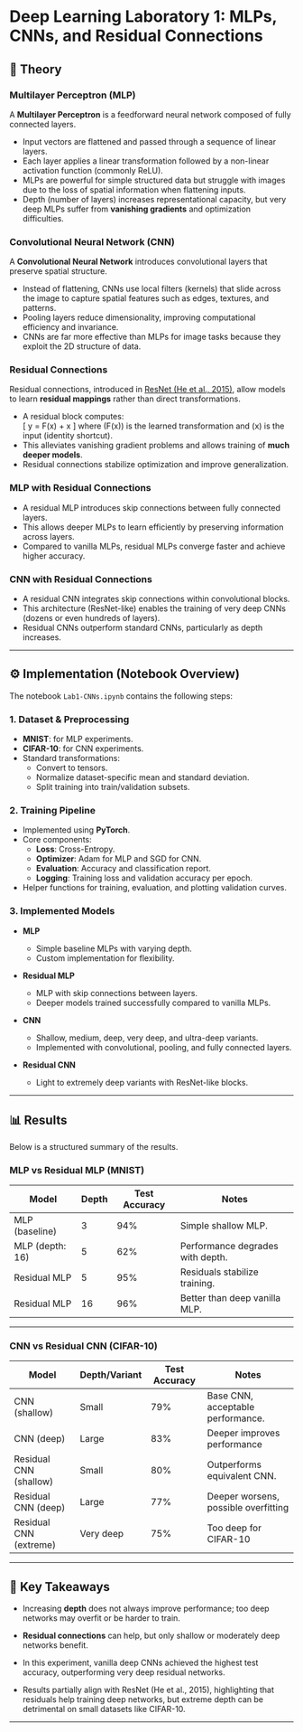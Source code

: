 # Deep Learning Laboratory 1: MLPs, CNNs, and Residual Connections

## 📖 Theory

### Multilayer Perceptron (MLP)
A **Multilayer Perceptron** is a feedforward neural network composed of fully connected layers.  
- Input vectors are flattened and passed through a sequence of linear layers.  
- Each layer applies a linear transformation followed by a non-linear activation function (commonly ReLU).  
- MLPs are powerful for simple structured data but struggle with images due to the loss of spatial information when flattening inputs.  
- Depth (number of layers) increases representational capacity, but very deep MLPs suffer from **vanishing gradients** and optimization difficulties.  

### Convolutional Neural Network (CNN)
A **Convolutional Neural Network** introduces convolutional layers that preserve spatial structure.  
- Instead of flattening, CNNs use local filters (kernels) that slide across the image to capture spatial features such as edges, textures, and patterns.  
- Pooling layers reduce dimensionality, improving computational efficiency and invariance.  
- CNNs are far more effective than MLPs for image tasks because they exploit the 2D structure of data.  

### Residual Connections
Residual connections, introduced in [ResNet (He et al., 2015)](https://arxiv.org/abs/1512.03385), allow models to learn **residual mappings** rather than direct transformations.  
- A residual block computes:  
  \[
  y = F(x) + x
  \]
  where \(F(x)\) is the learned transformation and \(x\) is the input (identity shortcut).  
- This alleviates vanishing gradient problems and allows training of **much deeper models**.  
- Residual connections stabilize optimization and improve generalization.  

### MLP with Residual Connections
- A residual MLP introduces skip connections between fully connected layers.  
- This allows deeper MLPs to learn efficiently by preserving information across layers.  
- Compared to vanilla MLPs, residual MLPs converge faster and achieve higher accuracy.  

### CNN with Residual Connections
- A residual CNN integrates skip connections within convolutional blocks.  
- This architecture (ResNet-like) enables the training of very deep CNNs (dozens or even hundreds of layers).  
- Residual CNNs outperform standard CNNs, particularly as depth increases.  

---

## ⚙️ Implementation (Notebook Overview)

The notebook `Lab1-CNNs.ipynb` contains the following steps:

### 1. Dataset & Preprocessing
- **MNIST**: for MLP experiments.  
- **CIFAR-10**: for CNN experiments.  
- Standard transformations:
  - Convert to tensors.
  - Normalize dataset-specific mean and standard deviation.
  - Split training into train/validation subsets.

### 2. Training Pipeline
- Implemented using **PyTorch**.  
- Core components:
  - **Loss**: Cross-Entropy.  
  - **Optimizer**: Adam for MLP and SGD for CNN.  
  - **Evaluation**: Accuracy and classification report.  
  - **Logging**: Training loss and validation accuracy per epoch.  
- Helper functions for training, evaluation, and plotting validation curves.

### 3. Implemented Models
- **MLP**  
  - Simple baseline MLPs with varying depth.  
  - Custom implementation for flexibility.  

- **Residual MLP**  
  - MLP with skip connections between layers.  
  - Deeper models trained successfully compared to vanilla MLPs.  

- **CNN**  
  - Shallow, medium, deep, very deep, and ultra-deep variants.  
  - Implemented with convolutional, pooling, and fully connected layers.  

- **Residual CNN**  
  - Light to extremely deep variants with ResNet-like blocks.  


---

## 📊 Results

Below is a structured summary of the results.  

### MLP vs Residual MLP (MNIST)

| Model              | Depth | Test Accuracy | Notes                          |
|--------------------|-------|---------------|--------------------------------|
| MLP (baseline)     | 3     | 94%           | Simple shallow MLP.            |
| MLP (depth: 16)    | 5     | 62%           | Performance degrades with depth. |
| Residual MLP       | 5     | 95%           | Residuals stabilize training.  |
| Residual MLP       | 16    | 96%           | Better than deep vanilla MLP.  |

---

### CNN vs Residual CNN (CIFAR-10)

| Model                  | Depth/Variant   | Test Accuracy | Notes                                 |
|-------------------------|-----------------|---------------|---------------------------------------|
| CNN (shallow)           | Small           | 79%           | Base CNN, acceptable performance.                       |
| CNN (deep)              | Large           | 83%           | Deeper improves performance         |
| Residual CNN (shallow)  | Small           | 80%           | Outperforms equivalent CNN.           |
| Residual CNN (deep)     | Large           | 77%           | Deeper worsens, possible overfitting    |
| Residual CNN (extreme)  | Very deep       | 75%           | Too deep for CIFAR-10 |

---

## 📝 Key Takeaways
- Increasing **depth** does not always improve performance; too deep networks may overfit or be harder to train.

- **Residual connections** can help, but only shallow or moderately deep networks benefit.

- In this experiment, vanilla deep CNNs achieved the highest test accuracy, outperforming very deep residual networks.

- Results partially align with ResNet (He et al., 2015), highlighting that residuals help training deep networks, but extreme depth can be detrimental on small datasets like CIFAR-10.

---


